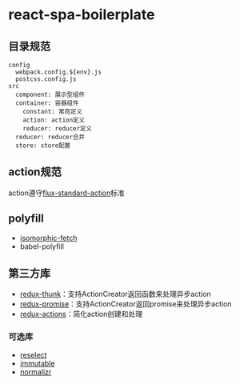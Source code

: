 # react-spa-boilerplate

## 目录规范

```
config
  webpack.config.${env}.js
  postcss.config.js
src
  component: 展示型组件
  container: 容器组件
    constant: 常亮定义
    action: action定义
    reducer: reducer定义
  reducer: reducer合并
  store: store配置
```

## action规范

action遵守[flux-standard-action](https://github.com/acdlite/flux-standard-action)标准

## polyfill

* [isomorphic-fetch](https://github.com/matthew-andrews/isomorphic-fetch)
* babel-polyfill

## 第三方库

* [redux-thunk](https://github.com/gaearon/redux-thunk)：支持ActionCreator返回函数来处理异步action
* [redux-promise](https://github.com/acdlite/redux-promise)：支持ActionCreator返回promise来处理异步action
* [redux-actions](https://github.com/acdlite/redux-actions)：简化action创建和处理

### 可选库

* [reselect](https://github.com/reactjs/reselect)
* [immutable](https://facebook.github.io/immutable-js/)
* [normalizr](https://github.com/paularmstrong/normalizr)
